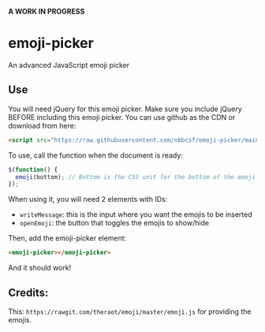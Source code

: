 <b>A WORK IN PROGRESS</b>

# emoji-picker
An advanced JavaScript emoji picker

## Use
You will need jQuery for this emoji picker. Make sure you include jQuery BEFORE including this emoji picker. You can use github as the CDN or download from here:
```html
<script src="https://raw.githubusercontent.com/nbbcsf/emoji-picker/main/emoji.js"></script>
```
To use, call the function when the document is ready:
```javascript
$(function() {
  emoji(bottom); // Bottom is the CSS unit for the bottom of the emoji picker, e.g. '50%'
});
```
When using it, you will need 2 elements with IDs:
+ `writeMessage`: this is the input where you want the emojis to be inserted
+ `openEmoji`: the button that toggles the emojis to show/hide

Then, add the emoji-picker element:
```html
<emoji-picker></emoji-picker>
```

And it should work!

## Credits:
This: `https://rawgit.com/theraot/emoji/master/emoji.js` for providing the emojis.
